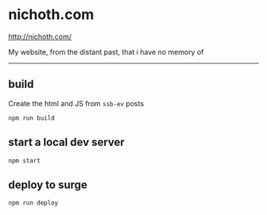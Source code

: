 # nichoth.com

http://nichoth.com/

My website, from the distant past, that i have no memory of

---------------------

## build
Create the html and JS from `ssb-ev` posts
```
npm run build
```

## start a local dev server
```
npm start
```

## deploy to surge
```
npm run deploy
```

